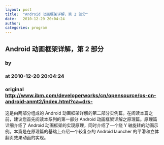 ```yaml
---
layout: post
title:  "Android 动画框架详解，第 2 部分"
date:   2010-12-20 20:04:24
author: 
categories: program
---
```


## Android 动画框架详解，第 2 部分
### by 
### at 2010-12-20 20:04:24
### original <http://www.ibm.com/developerworks/cn/opensource/os-cn-android-anmt2/index.html?ca=drs->

这是由两部分组成的 Android 动画框架详解的第二部分实例篇。在阅读本篇之前，建议您首先阅读本系列的第一部分 Android 动画框架详解之原理篇。原理篇详细介绍了 Android 动画框架的实现原理，同时介绍了一个绕 Y 轴旋转的动画示例。本篇是在原理篇的基础上介绍一个较复杂的 Android launcher 的平滑和立体翻页效果动画的实现。